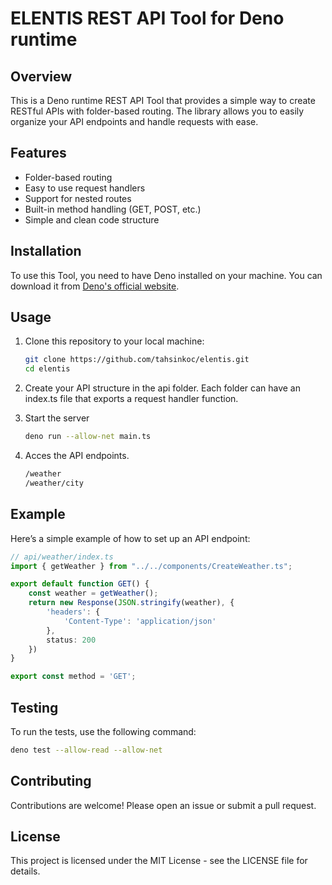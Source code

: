 # ELENTIS REST API Tool for Deno runtime

## Overview

This is a Deno runtime REST API Tool that provides a simple way to create RESTful APIs with folder-based routing. The library allows you to easily organize your API endpoints and handle requests with ease.

## Features

- Folder-based routing
- Easy to use request handlers
- Support for nested routes
- Built-in method handling (GET, POST, etc.)
- Simple and clean code structure

## Installation

To use this Tool, you need to have Deno installed on your machine. You can download it from [Deno's official website](https://deno.land/).

## Usage

1. Clone this repository to your local machine:

   ```bash
   git clone https://github.com/tahsinkoc/elentis.git
   cd elentis
   
2. Create your API structure in the api folder. Each folder can have an index.ts file that exports a request handler function.

3. Start the server
    ```bash
   deno run --allow-net main.ts
5. Acces the API endpoints.
    ```bash
    /weather
    /weather/city

## Example

Here’s a simple example of how to set up an API endpoint:

```ts
// api/weather/index.ts
import { getWeather } from "../../components/CreateWeather.ts";

export default function GET() {
    const weather = getWeather();
    return new Response(JSON.stringify(weather), {
        'headers': {
            'Content-Type': 'application/json'
        },
        status: 200
    })
}

export const method = 'GET';
```

## Testing

To run the tests, use the following command:

```bash
deno test --allow-read --allow-net
```
## Contributing
Contributions are welcome! Please open an issue or submit a pull request.

## License
This project is licensed under the MIT License - see the LICENSE file for details.
